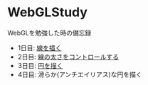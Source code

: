 # WebGLStudy
WebGLを勉強した時の備忘録

* 1日目: [線を描く](http://qiita.com/ienaga/items/9f85d127c175bfca0cae)
* 2日目: [線の太さをコントロールする](http://qiita.com/ienaga/items/f0392e1aaf41651ace7a)
* 3日目: [円を描く](http://qiita.com/ienaga/items/3263a752da3287a6c4b6)
* 4日目: 滑らか(アンチエイリアス)な円を描く
